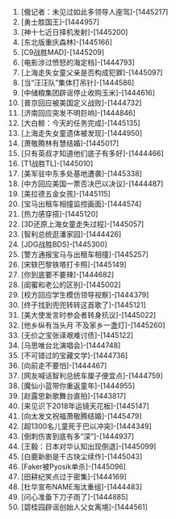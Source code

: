 
1. [俄记者：未见过如此多领导人座驾]-[1445217]
1. [勇士胜国王]-[1444957]
1. [神十七近日择机发射]-[1445200]
1. [东北版重庆森林]-[1445166]
1. [C9战胜MAD]-[1445209]
1. [电影涉过愤怒的海定档]-[1444793]
1. [上海走失女童父亲是否构成犯罪]-[1445097]
1. [当“汪汪队”集体打吊针]-[1444586]
1. [中储粮集团辟谣停止收购玉米]-[1444616]
1. [普京回应被美国定义战败]-[1444732]
1. [济南回应突发不明巨响]-[1444846]
1. [大白鲸：今天的任务完成]-[1445135]
1. [上海走失女童遗体被发现]-[1444950]
1. [萧敬腾林有慧结婚]-[1445017]
1. [只有英叔才知道他们底子有多好]-[1444466]
1. [T1战胜TL]-[1445010]
1. [美军驻中东多处基地遭袭]-[1445338]
1. [中方回应美国一票否决巴以决议]-[1444487]
1. [美拉德五金女孩]-[1445115]
1. [宝马出租车相撞监控画面]-[1444574]
1. [热力感穿搭]-[1445120]
1. [3D还原上海女童走失过程]-[1445057]
1. [智利总统逛潘家园]-[1444426]
1. [JDG战胜BDS]-[1445300]
1. [警方通报宝马与出租车相撞]-[1445257]
1. [宋轶巴黎铁塔打卡照]-[1445149]
1. [你到底要不要辣]-[1444682]
1. [闺蜜和老公的区别]-[1445002]
1. [校方回应学生模仿领导视察]-[1444379]
1. [终于找到兜兜转转这首歌了]-[1445121]
1. [美大使发言时参会者转身抗议]-[1445022]
1. [他乡纵有当头月 不及家乡一盏灯]-[1445260]
1. [无价之宝张译艰难讨债]-[1445122]
1. [马思唯台北演唱会]-[1444748]
1. [不可错过的宝藏文学]-[1444736]
1. [向前走不要怕]-[1444467]
1. [网友喊话智利总统车厘子便宜点]-[1444759]
1. [魔仙小蓝带你重返童年]-[1444955]
1. [赵露思新歌舞台直拍]-[1443817]
1. [来见识下2018年运镜天花板]-[1445147]
1. [向太发文祝福萧敬腾结婚]-[1445479]
1. [超1300名儿童死于巴以冲突]-[1444349]
1. [倒刺伤害到底有多“深”]-[1444937]
1. [王毅：日本对华认知出现倒退]-[1445099]
1. [白鹿新剧是千古玦尘续作]-[1445043]
1. [Faker被Pyosik单杀]-[1445096]
1. [田耕纪笑点过于密集]-[1444169]
1. [杜华宣布NAME淘汰重组]-[1444483]
1. [问心准备下刀子雨了]-[1444885]
1. [碧桂园辟谣创始人父女离境]-[1444561]